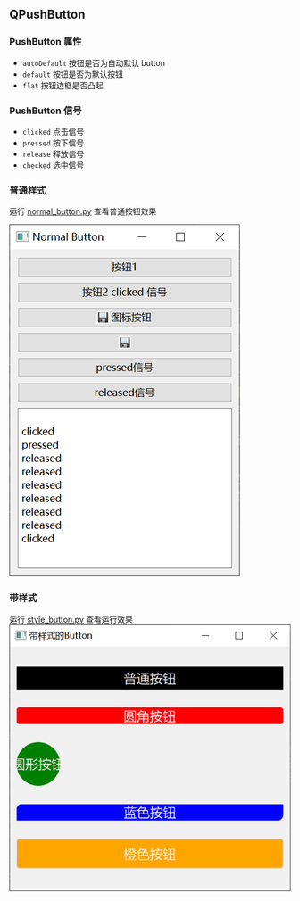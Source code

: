 ## QPushButton


### PushButton 属性
- `autoDefault` 按钮是否为自动默认 button
- `default` 按钮是否为默认按钮
- `flat` 按钮边框是否凸起

### PushButton 信号
- `clicked` 点击信号
- `pressed` 按下信号
- `release` 释放信号
- `checked` 选中信号

### 普通样式
运行 [normal_button.py](normal_button.py) 查看普通按钮效果

![](res/normal_button.png)


### 带样式
运行 [style_button.py](style_button.py) 查看运行效果
![](res/style_button.png)